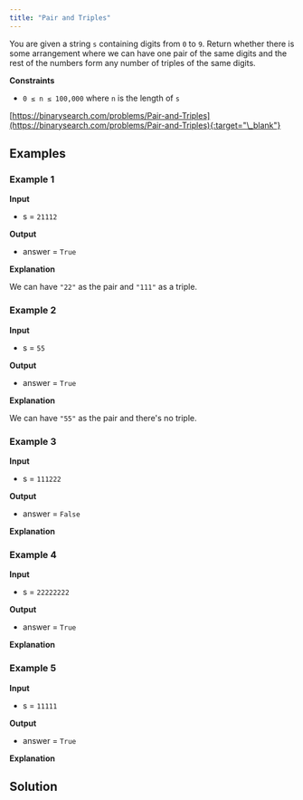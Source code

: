```yaml
---
title: "Pair and Triples"
---
```


You are given a string `s` containing digits from `0` to `9`. Return whether there is some arrangement where we can have one pair of the same digits and the rest of the numbers form any number of triples of the same digits.

**Constraints**

- `0 ≤ n ≤ 100,000` where `n` is the length of `s`

[https://binarysearch.com/problems/Pair-and-Triples](https://binarysearch.com/problems/Pair-and-Triples){:target="\_blank"}

## Examples

### Example 1

**Input**

- s = `21112`

**Output**

- answer = `True`

**Explanation**

We can have `"22"` as the pair and `"111"` as a triple.

### Example 2

**Input**

- s = `55`

**Output**

- answer = `True`

**Explanation**

We can have `"55"` as the pair and there's no triple.

### Example 3

**Input**

- s = `111222`

**Output**

- answer = `False`

**Explanation**

### Example 4

**Input**

- s = `22222222`

**Output**

- answer = `True`

**Explanation**

### Example 5

**Input**

- s = `11111`

**Output**

- answer = `True`

**Explanation**

## Solution

<script src="https://gist.github.com/yaeba/16da7be5123724fcf6eccc25581cef5a.js?file=Pair-and-Triples.py"></script>
